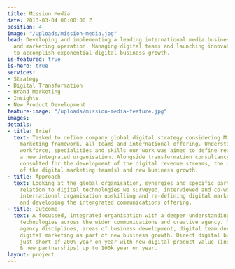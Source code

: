 ```yaml
---
title: Mission Media
date: 2013-03-04 00:00:00 Z
position: 4
image: "/uploads/mission-media.jpg"
lead: Developing and implementing a leading international media business digital ecosystem
  and marketing operation. Managing digital teams and launching innovative products
  to accomplish exponential digital business growth.
is-featured: true
is-hero: true
services:
- Strategy
- Digital Transformation
- Brand Marketing
- Insights
- New Product Development
feature-image: "/uploads/mission-media-feature.jpg"
images: 
details:
- title: Brief
  text: Tasked to define company global digital strategy considering Mission digital
    marketing framework, all teams and international offering. Understanding client
    workforce, specialities and skills our work was aimed to define requirements for
    a new integrated organisation. Alongside transformation consultancy work Saari
    consulted for the development of the digital revenue streams, the development
    of the digital marketing team(s) and new business growth.
- title: Approach
  text: Looking at the global organisation, synergies and specific partners and their
    relation to digital technologies we surveyed, interviewed and co-worked with the
    international organisation upskilling and re-defining digital marketing offering
    and developing the intergrated communications offering.
- title: Outcome
  text: A focussed, integrated organisation with a deeper understanding of digital
    technologies across the wider communications and creative agency. New take on
    agency disciplines, areas of business development, digital team development and
    digital marketing as part of new business growth. Direct digital business grew
    just short of 200% year on year with new digital product value (insights, consultancy
    & new partnerships) up to 100k year on year.
layout: project
---
```


